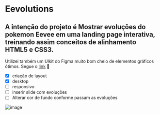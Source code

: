 # Eevolutions 

## A intenção do projeto é Mostrar evoluções do pokemon Eevee em uma landing page interativa, treinando assim conceitos de alinhamento HTML5 e CSS3.
Utilizei também um UIkit do Figma muito bom cheio de elementos gráficos ótimos. Segue o <a href="https://www.figma.com/file/mDs07f80UBUQDSwCEGSusS/Pokedex-(Community)?node-id=147%3A36475</l">link</a> 🧡


- [x]  criação de layout
  - [x]  desktop
  - [ ]  responsivo
- [ ]  inserir slide com evoluções
- [ ]  Alterar cor de fundo conforme passam as evoluções

![image](https://user-images.githubusercontent.com/19825224/152456838-ab189257-2edd-448d-8438-1c7ee606050f.png)
